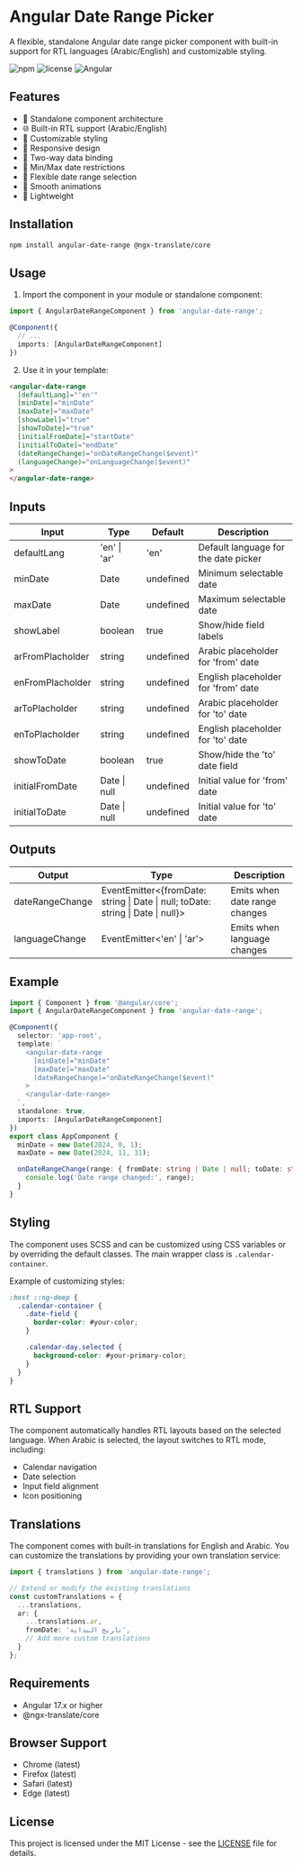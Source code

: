 # Angular Date Range Picker

A flexible, standalone Angular date range picker component with built-in support for RTL languages (Arabic/English) and customizable styling.

![npm](https://img.shields.io/npm/v/angular-date-range)
![license](https://img.shields.io/npm/l/angular-date-range)
![Angular](https://img.shields.io/badge/Angular-17.x-red)

## Features

- 📅 Standalone component architecture
- 🌐 Built-in RTL support (Arabic/English)
- 🎨 Customizable styling
- 📱 Responsive design
- 🔄 Two-way data binding
- 🎯 Min/Max date restrictions
- 🧩 Flexible date range selection
- 💫 Smooth animations
- 🎈 Lightweight

## Installation

```bash
npm install angular-date-range @ngx-translate/core
```

## Usage

1. Import the component in your module or standalone component:

```typescript
import { AngularDateRangeComponent } from 'angular-date-range';

@Component({
  // ...
  imports: [AngularDateRangeComponent]
})
```

2. Use it in your template:

```html
<angular-date-range
  [defaultLang]="'en'"
  [minDate]="minDate"
  [maxDate]="maxDate"
  [showLabel]="true"
  [showToDate]="true"
  [initialFromDate]="startDate"
  [initialToDate]="endDate"
  (dateRangeChange)="onDateRangeChange($event)"
  (languageChange)="onLanguageChange($event)"
>
</angular-date-range>
```

## Inputs

| Input | Type | Default | Description |
|-------|------|---------|-------------|
| defaultLang | 'en' \| 'ar' | 'en' | Default language for the date picker |
| minDate | Date | undefined | Minimum selectable date |
| maxDate | Date | undefined | Maximum selectable date |
| showLabel | boolean | true | Show/hide field labels |
| arFromPlacholder | string | undefined | Arabic placeholder for 'from' date |
| enFromPlacholder | string | undefined | English placeholder for 'from' date |
| arToPlacholder | string | undefined | Arabic placeholder for 'to' date |
| enToPlacholder | string | undefined | English placeholder for 'to' date |
| showToDate | boolean | true | Show/hide the 'to' date field |
| initialFromDate | Date \| null | undefined | Initial value for 'from' date |
| initialToDate | Date \| null | undefined | Initial value for 'to' date |

## Outputs

| Output | Type | Description |
|--------|------|-------------|
| dateRangeChange | EventEmitter<{fromDate: string \| Date \| null; toDate: string \| Date \| null}> | Emits when date range changes |
| languageChange | EventEmitter<'en' \| 'ar'> | Emits when language changes |

## Example

```typescript
import { Component } from '@angular/core';
import { AngularDateRangeComponent } from 'angular-date-range';

@Component({
  selector: 'app-root',
  template: `
    <angular-date-range
      [minDate]="minDate"
      [maxDate]="maxDate"
      (dateRangeChange)="onDateRangeChange($event)"
    >
    </angular-date-range>
  `,
  standalone: true,
  imports: [AngularDateRangeComponent]
})
export class AppComponent {
  minDate = new Date(2024, 0, 1);
  maxDate = new Date(2024, 11, 31);

  onDateRangeChange(range: { fromDate: string | Date | null; toDate: string | Date | null }) {
    console.log('Date range changed:', range);
  }
}
```

## Styling

The component uses SCSS and can be customized using CSS variables or by overriding the default classes. The main wrapper class is `.calendar-container`.

Example of customizing styles:

```scss
:host ::ng-deep {
  .calendar-container {
    .date-field {
      border-color: #your-color;
    }

    .calendar-day.selected {
      background-color: #your-primary-color;
    }
  }
}
```

## RTL Support

The component automatically handles RTL layouts based on the selected language. When Arabic is selected, the layout switches to RTL mode, including:

- Calendar navigation
- Date selection
- Input field alignment
- Icon positioning

## Translations

The component comes with built-in translations for English and Arabic. You can customize the translations by providing your own translation service:

```typescript
import { translations } from 'angular-date-range';

// Extend or modify the existing translations
const customTranslations = {
  ...translations,
  ar: {
    ...translations.ar,
    fromDate: 'تاريخ البداية',
    // Add more custom translations
  }
};
```

## Requirements

- Angular 17.x or higher
- @ngx-translate/core

## Browser Support

- Chrome (latest)
- Firefox (latest)
- Safari (latest)
- Edge (latest)


## License

This project is licensed under the MIT License - see the [LICENSE](LICENSE) file for details.



